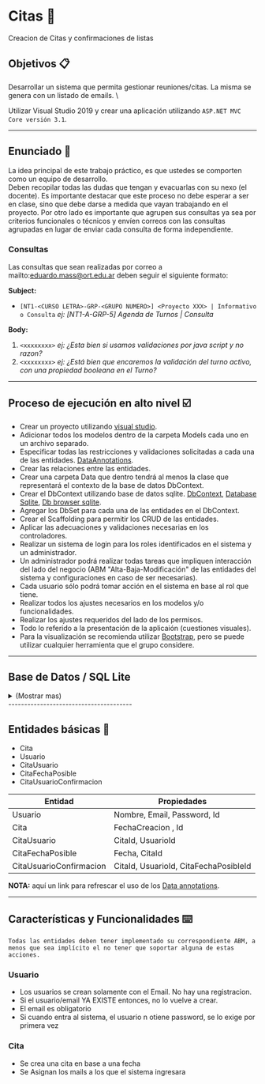 # Citas 📖
Creacion de Citas y confirmaciones de listas

## Objetivos 📋

Desarrollar un sistema que permita gestionar reuniones/citas. La misma se genera con un listado de emails. \

Utilizar Visual Studio 2019 y crear una aplicación utilizando `ASP.NET MVC Core versión 3.1`.

---------------------------------------

## Enunciado 📢

La idea principal de este trabajo práctico, es que ustedes se comporten como un equipo de desarrollo.\
Deben recopilar todas las dudas que tengan y evacuarlas con su nexo (el docente). 
Es importante destacar que este proceso no debe esperar a ser en clase, sino que debe darse a medida que vayan trabajando en el proyecto. 
Por otro lado es importante que agrupen sus consultas ya sea por criterios funcionales o técnicos y envíen correos con las consultas agrupadas en lugar de enviar cada consulta de forma independiente.

### Consultas

Las consultas que sean realizadas por correo a mailto:eduardo.mass@ort.edu.ar deben seguir el siguiente formato:

**Subject:**

- `[NT1-<CURSO LETRA>-GRP-<GRUPO NUMERO>] <Proyecto XXX> | Informativo o Consulta` *ej: [NT1-A-GRP-5] Agenda de Turnos | Consulta*

**Body:**

1. `<xxxxxxxx>` *ej: ¿Esta bien si usamos validaciones por java script y no razon?*
2. `<xxxxxxxx>` *ej: ¿Está bien que encaremos la validación del turno activo, con una propiedad booleana en el Turno?*

---------------------------------------

## Proceso de ejecución en alto nivel ☑️

- Crear un proyecto utilizando [visual studio].
- Adicionar todos los modelos dentro de la carpeta Models cada uno en un archivo separado.
- Especificar todas las restricciones y validaciones solicitadas a cada una de las entidades. [DataAnnotations].
- Crear las relaciones entre las entidades.
- Crear una carpeta Data que dentro tendrá al menos la clase que representará el contexto de la base de datos DbContext.
- Crear el DbContext utilizando base de datos sqlite. [DbContext], [Database Sqlite], [Db browser sqlite].
- Agregar los DbSet para cada una de las entidades en el DbContext.
- Crear el Scaffolding para permitir los CRUD de las entidades.
- Aplicar las adecuaciones y validaciones necesarias en los controladores.
- Realizar un sistema de login para los roles identificados en el sistema y un administrador.
- Un administrador podrá realizar todas tareas que impliquen interacción del lado del negocio (ABM "Alta-Baja-Modificación" de las entidades del sistema y configuraciones en caso de ser necesarias).
- Cada usuario sólo podrá tomar acción en el sistema en base al rol que tiene.
- Realizar todos los ajustes necesarios en los modelos y/o funcionalidades.
- Realizar los ajustes requeridos del lado de los permisos.
- Todo lo referido a la presentación de la aplicaión (cuestiones visuales).
- Para la visualización se recomienda utilizar [Bootstrap], pero se puede utilizar cualquier herramienta que el grupo considere.

---------------------------------------
## Base de Datos / SQL Lite
<details>
  <summary>(Mostrar mas)</summary>

  - Instalacion de SQL Lite [Db browser sqlite]
  - Entity Framework

  > Microsoft.EntityFramworkCore.SqlLite

  - Configuracion de Mildware (todo el proyecto misma base)

  -- Clase : StartUp.cs

  -- Metodo 

  ```C#

  public void ConfigureServices(IServiceCollection services)

  -- Agregar

  ```C#
  services.AddDbContext<%NOMBRE DEL DBCONTEXT%>(options => 
   options.UseSqlite(@"filename=%PATH DEL ARCHIVO DE SQLLITE%.db"));
  ```

- Contexto
```C#
public class %NOMBRE DEL DBCONTEXT% : DbContext
{
   public %NOMBRE DEL DBCONTEXT%(DbContextOptions opciones) : base(opciones)
   {

   }
   public DbSet<%Modelo%> %Modelo en Plural% { get; set; }
}
```
   
   </details>
---------------------------------------


## Entidades básicas 📄

- Cita
- Usuario
- CitaUsuario
- CitaFechaPosible
- CitaUsuarioConfirmacion


| Entidad | Propiedades |
| ----- | ----- |
| Usuario | Nombre, Email, Password, Id |
| Cita | FechaCreacion , Id |
| CitaUsuario | CitaId, UsuarioId |
| CitaFechaPosible | Fecha, CitaId |
| CitaUsuarioConfirmacion |CitaId, UsuarioId, CitaFechaPosibleId |

**NOTA:** aquí un link para refrescar el uso de los [Data annotations].

---------------------------------------

## Características y Funcionalidades ⌨️

`Todas las entidades deben tener implementado su correspondiente ABM, a menos que sea implícito el no tener que soportar alguna de estas acciones.`


### Usuario

- Los usuarios se crean solamente con el Email. No hay una registracion.
- Si el usuario/email YA EXISTE entonces, no lo vuelve a crear. 
- El email es obligatorio
- Si cuando entra al sistema, el usuario n otiene password, se lo exige por primera vez

### Cita

- Se crea una cita en base a una fecha
- Se Asignan los mails a los que el sistema ingresara



[//]: # (referencias externas)
   [visual studio]: <https://visualstudio.microsoft.com/en/vs/>
   [Data annotations]: <https://www.c-sharpcorner.com/UploadFile/af66b7/data-annotations-for-mvc/>
   [Bootstrap]: <https://getbootstrap.com/>
   [DbContext]: <https://docs.microsoft.com/en-us/dotnet/api/microsoft.entityframeworkcore.dbcontext?view=efcore-3.1>
   [Database Sqlite]: <https://docs.microsoft.com/en-us/ef/core/providers/sqlite/?tabs=dotnet-core-cli>
   [Db browser sqlite]: <https://sqlitebrowser.org/>
   [DataAnnotations]: <https://docs.microsoft.com/en-us/dotnet/api/system.componentmodel.dataannotations?view=netcore-3.1>
